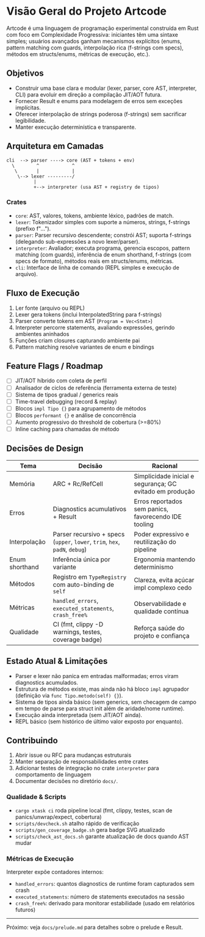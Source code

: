 # Visão Geral do Projeto Artcode

Artcode é uma linguagem de programação experimental construída em Rust com foco em Complexidade Progressiva: iniciantes têm uma sintaxe simples; usuários avançados ganham mecanismos explícitos (enums, pattern matching com guards, interpolação rica (f-strings com specs), métodos em structs/enums, métricas de execução, etc.).

## Objetivos
- Construir uma base clara e modular (lexer, parser, core AST, interpreter, CLI) para evoluir em direção a compilação JIT/AOT futura.
- Fornecer Result e enums para modelagem de erros sem exceções implícitas.
- Oferecer interpolação de strings poderosa (f-strings) sem sacrificar legibilidade.
- Manter execução determinística e transparente.

## Arquitetura em Camadas
```
cli  --> parser ----> core (AST + tokens + env)
  \        ^            ^
   \       |            |
    \--> lexer ---------/
          |
          +--> interpreter (usa AST + registry de tipos)
```

### Crates
- `core`: AST, valores, tokens, ambiente léxico, padrões de match.
- `lexer`: Tokenizador simples com suporte a números, strings, f-strings (prefixo f"...").
- `parser`: Parser recursivo descendente; constrói AST; suporta f-strings (delegando sub-expressões a novo lexer/parser).
- `interpreter`: Avaliador; executa programa, gerencia escopos, pattern matching (com guards), inferência de enum shorthand, f-strings (com specs de formato), métodos reais em structs/enums, métricas.
- `cli`: Interface de linha de comando (REPL simples e execução de arquivo).

## Fluxo de Execução
1. Ler fonte (arquivo ou REPL)
2. Lexer gera tokens (inclui InterpolatedString para f-strings)
3. Parser converte tokens em AST (`Program = Vec<Stmt>`)
4. Interpreter percorre statements, avaliando expressões, gerindo ambientes aninhados
5. Funções criam closures capturando ambiente pai
6. Pattern matching resolve variantes de enum e bindings

## Feature Flags / Roadmap
- [ ] JIT/AOT híbrido com coleta de perfil
- [ ] Analisador de ciclos de referência (ferramenta externa de teste)
- [ ] Sistema de tipos gradual / generics reais
- [ ] Time-travel debugging (record & replay)
- [ ] Blocos `impl Tipo {}` para agrupamento de métodos
- [ ] Blocos `performant {}` e análise de concorrência
- [ ] Aumento progressivo do threshold de cobertura (>=80%)
- [ ] Inline caching para chamadas de método

## Decisões de Design
| Tema | Decisão | Racional |
|------|---------|----------|
| Memória | ARC + Rc/RefCell | Simplicidade inicial e segurança; GC evitado em produção |
| Erros | Diagnostics acumulativos + Result | Erros reportados sem panics, favorecendo IDE tooling |
| Interpolação | Parser recursivo + specs (`upper`, `lower`, `trim`, `hex`, `padN`, `debug`) | Poder expressivo e reutilização do pipeline |
| Enum shorthand | Inferência única por variante | Ergonomia mantendo determinismo |
| Métodos | Registro em `TypeRegistry` com auto-binding de `self` | Clareza, evita açúcar impl complexo cedo |
| Métricas | `handled_errors`, `executed_statements`, `crash_free%` | Observabilidade e qualidade contínua |
| Qualidade | CI (fmt, clippy -D warnings, testes, coverage badge) | Reforça saúde do projeto e confiança |

## Estado Atual & Limitações
- Parser e lexer não panica em entradas malformadas; erros viram diagnostics acumulados.
- Estrutura de métodos existe, mas ainda não há bloco `impl` agrupador (definição via `func Tipo.metodo(self) {}`).
- Sistema de tipos ainda básico (sem generics, sem checagem de campo em tempo de parse para struct init além de aridade/nome runtime).
- Execução ainda interpretada (sem JIT/AOT ainda).
- REPL básico (sem histórico de último valor exposto por enquanto).

## Contribuindo
1. Abrir issue ou RFC para mudanças estruturais
2. Manter separação de responsabilidades entre crates
3. Adicionar testes de integração no crate `interpreter` para comportamento de linguagem
4. Documentar decisões no diretório `docs/`.

### Qualidade & Scripts
- `cargo xtask ci` roda pipeline local (fmt, clippy, testes, scan de panics/unwrap/expect, cobertura)
- `scripts/devcheck.sh` atalho rápido de verificação
- `scripts/gen_coverage_badge.sh` gera badge SVG atualizado
- `scripts/check_ast_docs.sh` garante atualização de docs quando AST mudar

### Métricas de Execução
Interpreter expõe contadores internos:
- `handled_errors`: quantos diagnostics de runtime foram capturados sem crash
- `executed_statements`: número de statements executados na sessão
- `crash_free%`: derivado para monitorar estabilidade (usado em relatórios futuros)

---
Próximo: veja `docs/prelude.md` para detalhes sobre o prelude e Result.
